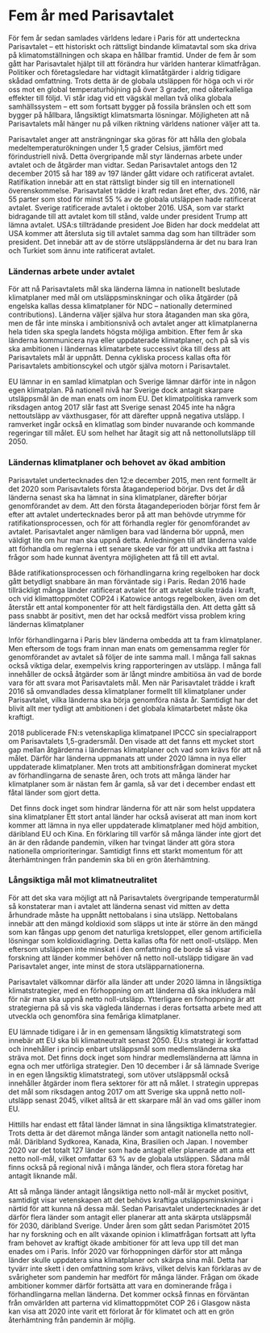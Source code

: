 # Fem år med Parisavtalet

För fem år sedan samlades världens ledare i Paris för att underteckna Parisavtalet – ett historiskt och rättsligt bindande klimatavtal som ska driva på klimatomställningen och skapa en hållbar framtid. Under de fem år som gått har Parisavtalet hjälpt till att förändra hur världen hanterar klimatfrågan. Politiker och företagsledare har vidtagit klimatåtgärder i aldrig tidigare skådad omfattning. Trots detta är de globala utsläppen för höga och vi rör oss mot en global temperaturhöjning på över 3 grader, med oåterkalleliga effekter till följd. Vi står idag vid ett vägskäl mellan två olika globala samhällssystem – ett som fortsatt bygger på fossila bränslen och ett som bygger på hållbara, långsiktigt klimatsmarta lösningar. Möjligheten att nå Parisavtalets mål hänger nu på vilken riktning världens nationer väljer att ta.

Parisavtalet anger att ansträngningar ska göras för att hålla den globala medeltemperaturökningen under 1,5 grader Celsius, jämfört med förindustriell nivå. Detta övergripande mål styr ländernas arbete under avtalet och de åtgärder man vidtar. Sedan Parisavtalet antogs den 12 december 2015 så har 189 av 197 länder gått vidare och ratificerat avtalet. Ratifikation innebär att en stat rättsligt binder sig till en internationell överenskommelse. Parisavtalet trädde i kraft redan året efter, dvs. 2016, när 55 parter som stod för minst 55 % av de globala utsläppen hade ratificerat avtalet. Sverige ratificerade avtalet i oktober 2016. USA, som var starkt bidragande till att avtalet kom till stånd, valde under president Trump att lämna avtalet. USA:s tillträdande president Joe Biden har dock meddelat att USA kommer att återsluta sig till avtalet samma dag som han tillträder som president. Det innebär att av de större utsläppsländerna är det nu bara Iran och Turkiet som ännu inte ratificerat avtalet.

### Ländernas arbete under avtalet

För att nå Parisavtalets mål ska länderna lämna in nationellt beslutade klimatplaner med mål om utsläppsminskningar och olika åtgärder (på engelska kallas dessa klimatplaner för NDC – nationally determined contributions). Länderna väljer själva hur stora åtaganden man ska göra, men de får inte minska i ambitionsnivå och avtalet anger att klimatplanerna hela tiden ska spegla landets högsta möjliga ambition. Efter fem år ska länderna kommunicera nya eller uppdaterade klimatplaner, och på så vis ska ambitionen i ländernas klimatarbete successivt öka till dess att Parisavtalets mål är uppnått. Denna cykliska process kallas ofta för Parisavtalets ambitionscykel och utgör själva motorn i Parisavtalet.

EU lämnar in en samlad klimatplan och Sverige lämnar därför inte in någon egen klimatplan. På nationell nivå har Sverige dock antagit skarpare utsläppsmål än de man enats om inom EU. Det klimatpolitiska ramverk som riksdagen antog 2017 slår fast att Sverige senast 2045 inte ha några nettoutsläpp av växthusgaser, för att därefter uppnå negativa utsläpp. I ramverket ingår också en klimatlag som binder nuvarande och kommande regeringar till målet. EU som helhet har åtagit sig att nå nettonollutsläpp till 2050.

### Ländernas klimatplaner och behovet av ökad ambition

Parisavtalet undertecknades den 12:e december 2015, men rent formellt är det 2020 som Parisavtalets första åtagandeperiod börjar. Dvs det år då länderna senast ska ha lämnat in sina klimatplaner, därefter börjar genomförandet av dem. Att den första åtagandeperioden börjar först fem år efter att avtalet undertecknades beror på att man behövde utrymme för ratifikationsprocessen, och för att förhandla regler för genomförandet av avtalet. Parisavtalet anger nämligen bara vad länderna bör uppnå, men väldigt lite om hur man ska uppnå detta. Anledningen till att länderna valde att förhandla om reglerna i ett senare skede var för att undvika att fastna i frågor som hade kunnat äventyra möjligheten att få till ett avtal.

Både ratifikationsprocessen och förhandlingarna kring regelboken har dock gått betydligt snabbare än man förväntade sig i Paris. Redan 2016 hade tillräckligt många länder ratificerat avtalet för att avtalet skulle träda i kraft, och vid klimattoppmötet COP24 i Katowice antogs regelboken, även om det återstår ett antal komponenter för att helt färdigställa den. Att detta gått så pass snabbt är positivt, men det har också medfört vissa problem kring ländernas klimatplaner

Inför förhandlingarna i Paris blev länderna ombedda att ta fram klimatplaner. Men eftersom de togs fram innan man enats om gemensamma regler för genomförandet av avtalet så följer de inte samma mall. I många fall saknas också viktiga delar, exempelvis kring rapporteringen av utsläpp. I många fall innehåller de också åtgärder som är långt mindre ambitiösa än vad de borde vara för att svara mot Parisavtalets mål. Men när Parisavtalet trädde i kraft 2016 så omvandlades dessa klimatplaner formellt till klimatplaner under Parisavtalet, vilka länderna ska börja genomföra nästa år. Samtidigt har det blivit allt mer tydligt att ambitionen i det globala klimatarbetet måste öka kraftigt.

2018 publicerade FN:s vetenskapliga klimatpanel IPCCC sin specialrapport om Parisavtalets 1,5-gradersmål. Den visade att det fanns ett mycket stort gap mellan åtgärderna i ländernas klimatplaner och vad som krävs för att nå målet. Därför har länderna uppmanats att under 2020 lämna in nya eller uppdaterade klimatplaner. Men trots att ambitionsfrågan dominerat mycket av förhandlingarna de senaste åren, och trots att många länder har klimatplaner som är nästan fem år gamla, så var det i december endast ett fåtal länder som gjort detta.

 Det finns dock inget som hindrar länderna för att när som helst uppdatera sina klimatplaner Ett stort antal länder har också aviserat att man inom kort kommer att lämna in nya eller uppdaterade klimatplaner med höjd ambition, däribland EU och Kina. En förklaring till varför så många länder inte gjort det än är den rådande pandemin, vilken har tvingat länder att göra stora nationella omprioriteringar. Samtidigt finns ett starkt momentum för att återhämtningen från pandemin ska bli en grön återhämtning.

### Långsiktiga mål mot klimatneutralitet

För att det ska vara möjligt att nå Parisavtalets övergripande temperaturmål så konstaterar man i avtalet att länderna senast vid mitten av detta århundrade måste ha uppnått nettobalans i sina utsläpp. Nettobalans innebär att den mängd koldioxid som släpps ut inte är större än den mängd som kan fångas upp genom det naturliga kretsloppet, eller genom artificiella lösningar som koldioxidlagring. Detta kallas ofta för nett onoll-utsläpp. Men eftersom utsläppen inte minskat i den omfattning de borde så visar forskning att länder kommer behöver nå netto noll-utsläpp tidigare än vad Parisavtalet anger, inte minst de stora utsläpparnationerna.

Parisavtalet välkomnar därför alla länder att under 2020 lämna in långsiktiga klimatstrategier, med en förhoppning om att länderna då ska inkludera mål för när man ska uppnå netto noll-utsläpp. Ytterligare en förhoppning är att strategierna på så vis ska vägleda ländernas i deras fortsatta arbete med att utveckla och genomföra sina femåriga klimatplaner.

EU lämnade tidigare i år in en gemensam långsiktig klimatstrategi som innebär att EU ska bli klimatneutralt senast 2050. EU:s strategi är kortfattad och innehåller i princip enbart utsläppsmål som medlemsländerna ska sträva mot. Det finns dock inget som hindrar medlemsländerna att lämna in egna och mer utförliga strategier. Den 10 december i år så lämnade Sverige in en egen långsiktig klimatstrategi, som utöver utsläppsmål också innehåller åtgärder inom flera sektorer för att nå målet. I strategin upprepas det mål som riksdagen antog 2017 om att Sverige ska uppnå netto noll-utsläpp senast 2045, vilket alltså är ett skarpare mål än vad oms gäller inom EU.

Hittills har endast ett fåtal länder lämnat in sina långsiktiga klimatstrategier. Trots detta är det däremot många länder som antagit nationella netto noll-mål. Däribland Sydkorea, Kanada, Kina, Brasilien och Japan. I november 2020 var det totalt 127 länder som hade antagit eller planerade att anta ett netto noll-mål, vilket omfattar 63 % av de globala utsläppen. Sådana mål finns också på regional nivå i många länder, och flera stora företag har antagit liknande mål.

Att så många länder antagit långsiktiga netto noll-mål är mycket positivt, samtidigt visar vetenskapen att det behövs kraftiga utsläppsminskningar i närtid för att kunna nå dessa mål. Sedan Parisavtalet undertecknades är det därför flera länder som antagit eller planerar att anta skärpta utsläppsmål för 2030, däribland Sverige. Under åren som gått sedan Parismötet 2015 har ny forskning och en allt växande opinion i klimatfrågan fortsatt att lyfta fram behovet av kraftigt ökade ambitioner för att leva upp till det man enades om i Paris. Inför 2020 var förhoppningen därför stor att många länder skulle uppdatera sina klimatplaner och skärpa sina mål. Detta har tyvärr inte skett i den omfattning som krävs, vilket delvis kan förklaras av de svårigheter som pandemin har medfört för många länder. Frågan om ökade ambitioner kommer därför fortsätta att vara en dominerande fråga i förhandlingarna mellan länderna. Det kommer också finnas en förväntan från omvärlden att parterna vid klimattoppmötet COP 26 i Glasgow nästa kan visa att 2020 inte varit ett förlorat år för klimatet och att en grön återhämtning från pandemin är möjlig.
